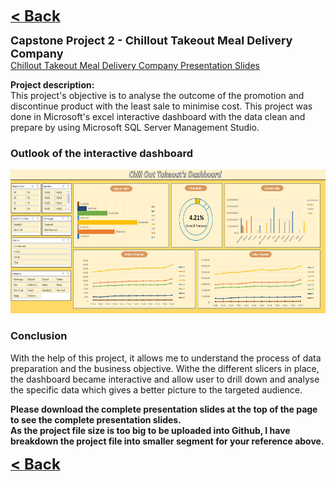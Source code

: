 <a href="javascript:history.back()"><b><font size="+2">< Back</font></b></a>

<b><font size="+1">Capstone Project 2 - Chillout Takeout Meal Delivery Company</font></b><br>
<a><a href="/Projects/Nicholas Yang Jun Hao - Capstone Project 2 - Chill out takeout.pdf" target="_blank">Chillout Takeout Meal Delivery Company Presentation Slides</a><br>

  

**Project description:** <br>
This project's objective is to analyse the outcome of the promotion and discontinue product with the least sale to minimise cost. This project was done in Microsoft's excel interactive dashboard with the data clean and prepare by using Microsoft SQL Server Management Studio.



### Outlook of the interactive dashboard

<img src="images/Capstone 2 dashboard.JPG" height="230"/>

### Conclusion

With the help of this project, it allows me to understand the process of data preparation and the business objective. Withe the different slicers in place, the dashboard became interactive and allow user to drill down and analyse the specific data which gives a better picture to the targeted audience.

<b>
Please download the complete presentation slides at the top of the page to see the complete presentation slides.
<br>As the project file size is too big to be uploaded into Github, I have breakdown the project file into smaller segment for your reference above.
</b>


<a href="javascript:history.back()"><b><font size="+2">< Back</font></b></a>
